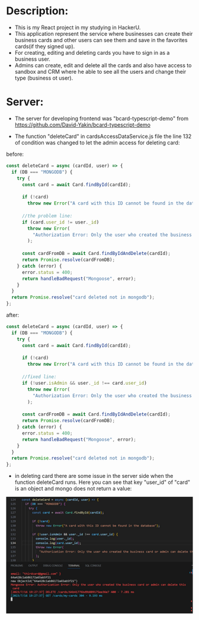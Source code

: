 # Description:

- This is my React project in my studying in HackerU.
- This application represent the service where businesses
  can create their business cards and other users can see them and save in the favorites cards(if they signed up).
- For creating, editing and deleting cards you have to
  sign in as a business user.
- Admins can create, edit and delete all the cards and also have access to sandbox and CRM where he able to see
  all the users and change their type (business ot user).

# Server:

- The server for developing frontend was "bcard-typescript-demo"
  from https://github.com/David-Yakin/bcard-typescript-demo

- The function "deleteCard" in cardsAccessDataService.js file
  the line 132 of condition was changed to let the admin access
  for deleting card:

before:

```javascript
const deleteCard = async (cardId, user) => {
  if (DB === "MONGODB") {
    try {
      const card = await Card.findById(cardId);

      if (!card)
        throw new Error("A card with this ID cannot be found in the database");

      //the problem line:
      if (card.user_id != user._id)
        throw new Error(
          "Authorization Error: Only the user who created the business card or admin can delete this card"
        );

      const cardFromDB = await Card.findByIdAndDelete(cardId);
      return Promise.resolve(cardFromDB);
    } catch (error) {
      error.status = 400;
      return handleBadRequest("Mongoose", error);
    }
  }
  return Promise.resolve("card deleted not in mongodb");
};
```

after:

```Javascript
const deleteCard = async (cardId, user) => {
  if (DB === "MONGODB") {
    try {
      const card = await Card.findById(cardId);

      if (!card)
        throw new Error("A card with this ID cannot be found in the database");

      //fixed line:
      if (!user.isAdmin && user._id !== card.user_id)
        throw new Error(
          "Authorization Error: Only the user who created the business card or admin can delete this card"
        );

      const cardFromDB = await Card.findByIdAndDelete(cardId);
      return Promise.resolve(cardFromDB);
    } catch (error) {
      error.status = 400;
      return handleBadRequest("Mongoose", error);
    }
  }
  return Promise.resolve("card deleted not in mongodb");
};
```

- in deleting card there are some issue in the server side when the function deleteCard runs. Here you can see that key "user_id" of "card" is an object and mongo does not return a value:

![alt text](./public/assets/images/serverIssue.jpeg "server issue")
